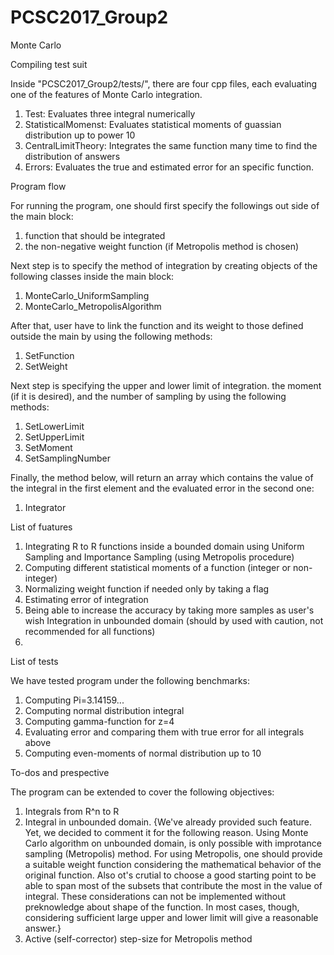 # PCSC2017_Group2
Monte Carlo 

Compiling test suit

Inside "PCSC2017_Group2/tests/", there are four cpp files, each evaluating one of the features of Monte Carlo integration.
1. Test: Evaluates three integral numerically
2. StatisticalMomenst: Evaluates statistical moments of guassian distribution up to power 10
3. CentralLimitTheory: Integrates the same function many time to find the distribution of answers
4. Errors: Evaluates the true and estimated error for an specific function.


Program flow

For running the program, one should first specify the followings out side of the main block:
1. function that should be integrated
2. the non-negative weight function (if Metropolis method is chosen)

Next step is to specify the method of integration by creating objects of the following classes inside the main block:
1. MonteCarlo_UniformSampling
2. MonteCarlo_MetropolisAlgorithm

After that, user have to link the function and its weight to those defined outside the main by using the following methods:
1. SetFunction
2. SetWeight

Next step is specifying the upper and lower limit of integration. the moment (if it is desired), and the number of sampling by using the following methods:
1. SetLowerLimit
2. SetUpperLimit
3. SetMoment
4. SetSamplingNumber

Finally, the method below, will return an array which contains the value of the integral in the first element and the evaluated error in the second one:
1. Integrator


List of fuatures

1. Integrating R to R functions inside a bounded domain using Uniform Sampling and Importance Sampling (using Metropolis procedure)
2. Computing different statistical moments of a function (integer or non-integer)
3. Normalizing weight function if needed only by taking a flag
4. Estimating error of integration
5. Being able to increase the accuracy by taking more samples as user's wish
Integration in unbounded domain (should by used with caution, not recommended for all functions)
6. 


List of tests

We have tested program under the following benchmarks:
1. Computing Pi=3.14159...
2. Computing normal distribution integral
3. Computing gamma-function for z=4
4. Evaluating error and comparing them with true error for all integrals above
5. Computing even-moments of normal distribution up to 10


To-dos and prespective

The program can be extended to cover the following objectives:

1. Integrals from R^n to R
2. Integral in unbounded domain. {We've already provided such feature. Yet, we decided to comment it for the following reason. Using Monte Carlo algorithm on unbounded domain, is only possible with improtance sampling (Metropolis) method. For using Metropolis, one should provide a suitable weight function considering the mathematical behavior of the original function. Also ot's crutial to choose a  good starting point to be able to span most of the subsets that contribute the most in the value of integral. These considerations can not be implemented without preknowledge about shape of the function. In most cases, though, considering sufficient large upper and lower limit will give a reasonable answer.}
3. Active (self-corrector) step-size for Metropolis method


